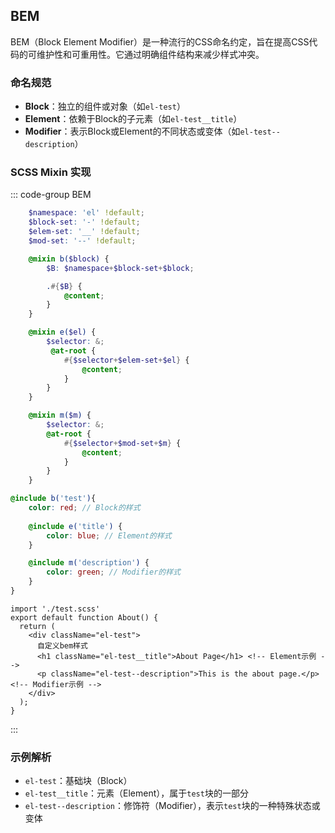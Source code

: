 ## BEM

BEM（Block Element Modifier）是一种流行的CSS命名约定，旨在提高CSS代码的可维护性和可重用性。它通过明确组件结构来减少样式冲突。

### 命名规范
- **Block**：独立的组件或对象（如`el-test`）
- **Element**：依赖于Block的子元素（如`el-test__title`）
- **Modifier**：表示Block或Element的不同状态或变体（如`el-test--description`）

### SCSS Mixin 实现

::: code-group BEM
```scss [bem.scss]
    $namespace: 'el' !default;
    $block-set: '-' !default;
    $elem-set: '__' !default;
    $mod-set: '--' !default;

    @mixin b($block) {
        $B: $namespace+$block-set+$block;

        .#{$B} {
            @content;
        }
    }

    @mixin e($el) {
        $selector: &;
         @at-root {
            #{$selector+$elem-set+$el} {
                @content;
            }
        }
    }

    @mixin m($m) {
        $selector: &;
        @at-root {
            #{$selector+$mod-set+$m} {
                @content;
            }
        }
    }
```

```scss [test.scss]
@include b('test'){
    color: red; // Block的样式
    
    @include e('title') {
        color: blue; // Element的样式
    }

    @include m('description') {
        color: green; // Modifier的样式
    }
}
```

```tsx [test.tsx]
import './test.scss'
export default function About() {
  return (
    <div className="el-test">
      自定义bem样式
      <h1 className="el-test__title">About Page</h1> <!-- Element示例 -->
      <p className="el-test--description">This is the about page.</p> <!-- Modifier示例 -->
    </div>
  );
}
```
:::

### 示例解析
- `el-test`：基础块（Block）
- `el-test__title`：元素（Element），属于`test`块的一部分
- `el-test--description`：修饰符（Modifier），表示`test`块的一种特殊状态或变体